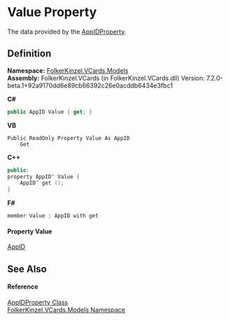 # Value Property


The data provided by the <a href="52a044c9-1789-4d63-5ed0-8e3801dc435b.md">AppIDProperty</a>.



## Definition
**Namespace:** <a href="10623553-9342-5b8f-9df4-6e7d1075f3df.md">FolkerKinzel.VCards.Models</a>  
**Assembly:** FolkerKinzel.VCards (in FolkerKinzel.VCards.dll) Version: 7.2.0-beta.1+92a9170dd6e89cb66392c26e0acddb6434e3fbc1

**C#**
``` C#
public AppID Value { get; }
```
**VB**
``` VB
Public ReadOnly Property Value As AppID
	Get
```
**C++**
``` C++
public:
property AppID^ Value {
	AppID^ get ();
}
```
**F#**
``` F#
member Value : AppID with get
```



#### Property Value
<a href="5eedddae-5618-76ee-dea5-eebbfbf41ff4.md">AppID</a>

## See Also


#### Reference
<a href="52a044c9-1789-4d63-5ed0-8e3801dc435b.md">AppIDProperty Class</a>  
<a href="10623553-9342-5b8f-9df4-6e7d1075f3df.md">FolkerKinzel.VCards.Models Namespace</a>  
